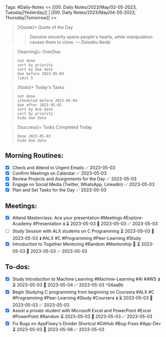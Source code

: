 Tags: #Daily-Notes
<< [[00. Daily Notes/2023/May/02-05-2023, Tuesday|Yesterday]] | [[00. Daily Notes/2023/May/04-05-2023, Thursday|Tomorrow]] >>

> [!Quote]+ Quote of the Day  
> > Genuine sincerity opens people's hearts, while manipulation causes them to close.
> — <cite>Daisaku Ikeda</cite>

> [!warning]+ OverDue  
> ```tasks  
> not done  
> sort by priority 
> sort by due date  
> due before 2023-05-03  
> limit 5  
> ```

> [!todo]+ Today's Tasks  
> ```tasks  
> not done  
> scheduled before 2023-05-04  
> due after 2023-05-02  
> sort by due date   
> sort by priority 
> hide due date  
> ```

> [!success]+ Tasks Completed Today  
> ```tasks  
> done 2023-05-03  
> hide due date  

## Morning Routines:
- [x] Check and Attend to Urgent Emails ✅ 2023-05-03
- [x] Confirm Meetings on Calendar ✅ 2023-05-03
- [x] Review Projects and Assignments for the Day ✅ 2023-05-03
- [x] Engage on Social Media (Twitter, WhatsApp, LinkedIn) ✅ 2023-05-03
- [x] Plan and Set Tasks for the Day ✅ 2023-05-03

## Meetings:
- [x] Attend Masterclass: Ace your presentation #Meetings #Explore-Academy #Presentation ⏫ ⏳ 2023-05-03 📅 2023-05-03 ✅ 2023-05-03
- [ ] Study Session with ALX students on C Programming ⏳ 2023-05-03 📅 2023-05-03 ⏫ #ALX #C #Programming #Peer-Learning #Study 
- [x] Introduction to Together Mentoring #Random #Mentorship 🔼 ⏳ 2023-05-03 📅 2023-05-03 ✅ 2023-05-03

## To-dos:
- [x] Study Introduction to Machine Learning #Machine-Learning #AI #AWS ⏫ ⏳ 2023-05-03 📅 2023-05-04 ✅ 2023-05-03 ^04aa9b
- [x] Begin Studying C programming from beginning on Coursera #ALX #C #Programming #Peer-Learning #Study #Coursera ⏫ ⏳ 2023-05-03 📅 2023-05-03 ✅ 2023-05-03
- [x] Assist a private student with Microsoft Excel and PowerPoint #Excel #PowerPoint #Random ⏳ 2023-05-03 📅 2023-05-03 ✅ 2023-05-03
- [x] Fix Bugs on AppFlowy's Divider Shortcut #GitHub #Bug-Fixes #App-Dev ⏳ 2023-05-03 📅 2023-05-06 ✅ 2023-05-03
